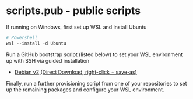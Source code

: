 # scripts.pub - public scripts

If running on Windows, first set up WSL and install Ubuntu

```powershell
# Powershell
wsl --install -d Ubuntu
```

Run a GitHub bootstrap script (listed below) to set your WSL environment up with SSH via guided installation

- [Debian v2](./provision/github-bootstrap-v2.sh) [(Direct Download, right-click + save-as)](https://raw.githubusercontent.com/jameswilliamknight/scripts.pub/master/provision/github-bootstrap-v2.sh)


Finally, run a further provisioning script from one of your repositories to set up the remaining packages and configure your WSL environment.
